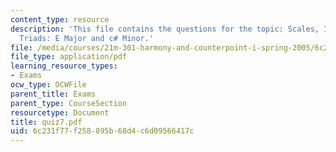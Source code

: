 ```yaml
---
content_type: resource
description: 'This file contains the questions for the topic: Scales, Intervals, and
  Triads: E Major and c# Minor.'
file: /media/courses/21m-301-harmony-and-counterpoint-i-spring-2005/6c231f77f258895b68d4c6d09566417c_quiz7.pdf
file_type: application/pdf
learning_resource_types:
- Exams
ocw_type: OCWFile
parent_title: Exams
parent_type: CourseSection
resourcetype: Document
title: quiz7.pdf
uid: 6c231f77-f258-895b-68d4-c6d09566417c
---
```

